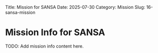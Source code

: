Title: Mission for SANSA
Date: 2025-07-30
Category: Mission
Slug: 16-sansa-mission

# Mission Info for SANSA
TODO: Add mission info content here.
